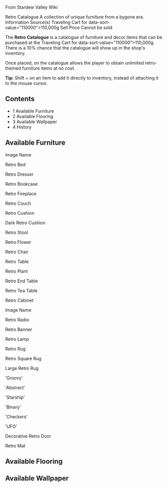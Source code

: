 From Stardew Valley Wiki

Retro Catalogue A collection of unique furniture from a bygone era. Information Source(s) Traveling Cart for data-sort-value="110000"&gt;110,000g Sell Price Cannot be sold

The **Retro Catalogue** is a catalogue of furniture and decor items that can be purchased at the Traveling Cart for data-sort-value="110000"&gt;110,000g. There is a 10% chance that the catalogue will show up in the shop's inventory.

Once placed, on the catalogue allows the player to obtain unlimited retro-themed furniture items at no cost.

**Tip:** Shift + on an item to add it directly to inventory, instead of attaching it to the mouse cursor.

## Contents

- 1 Available Furniture
- 2 Available Flooring
- 3 Available Wallpaper
- 4 History

## Available Furniture

Image Name

Retro Bed

Retro Dresser

Retro Bookcase

Retro Fireplace

Retro Couch

Retro Cushion

Dark Retro Cushion

Retro Stool

Retro Flower

Retro Chair

Retro Table

Retro Plant

Retro End Table

Retro Tea Table

Retro Cabinet

Image Name

Retro Radio

Retro Banner

Retro Lamp

Retro Rug

Retro Square Rug

Large Retro Rug

'Groovy'

'Abstract'

'Starship'

'Binary'

'Checkers'

'UFO'

Decorative Retro Door

Retro Mat

## Available Flooring

## Available Wallpaper